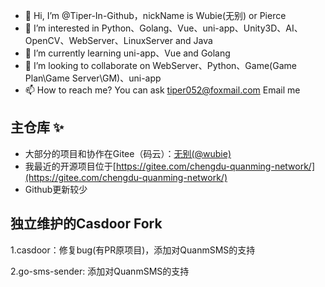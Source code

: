 - 👋 Hi, I’m @Tiper-In-Github，nickName is Wubie(无别) or Pierce
- 👀 I’m interested in Python、Golang、Vue、uni-app、Unity3D、AI、OpenCV、WebServer、LinuxServer and Java
- 🌱 I’m currently learning uni-app、Vue and Golang
- 💞️ I’m looking to collaborate on WebServer、Python、Game(Game Plan\Game Server\GM)、uni-app
- 📫 How to reach me?  You can ask tiper052@foxmail.com Email me
## 主仓库 ✨
- 大部分的项目和协作在Gitee（码云）：[无别(@wubie)](https://gitee.com/wubie)</a>
- 我最近的开源项目位于[https://gitee.com/chengdu-quanming-network/](https://gitee.com/chengdu-quanming-network/)
- Github更新较少

<!---
Tiper-In-Github/Tiper-In-Github is a ✨ special ✨ repository because its `README.md` (this file) appears on your GitHub profile.
You can click the Preview link to take a look at your changes.
--->


## 独立维护的Casdoor Fork
1.casdoor：修复bug(有PR原项目)，添加对QuanmSMS的支持

2.go-sms-sender: 添加对QuanmSMS的支持

